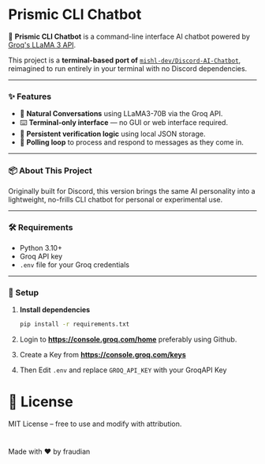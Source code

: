 # Prismic CLI Chatbot

🧠 **Prismic CLI Chatbot** is a command-line interface AI chatbot powered by [Groq's LLaMA 3 API](https://groq.com/).

This project is a **terminal-based port of** [`mishl-dev/Discord-AI-Chatbot`](https://github.com/mishl-dev/Discord-AI-Chatbot), reimagined to run entirely in your terminal with no Discord dependencies.

---

### ✨ Features

- 💬 **Natural Conversations** using LLaMA3-70B via the Groq API.
- ⌨️ **Terminal-only interface** — no GUI or web interface required.
- 🧠 **Persistent verification logic** using local JSON storage.
- 🔁 **Polling loop** to process and respond to messages as they come in.

---

### 📦 About This Project

Originally built for Discord, this version brings the same AI personality into a lightweight, no-frills CLI chatbot for personal or experimental use.

---

### 🛠 Requirements

- Python 3.10+
- Groq API key
- `.env` file for your Groq credentials

---

### 🔧 Setup

1. **Install dependencies**  
   ```bash
   pip install -r requirements.txt

2. Login to **https://console.groq.com/home** preferably using Github.

3. Create a Key from **https://console.groq.com/keys**

4. Then Edit `.env` and replace `GROQ_API_KEY` with your GroqAPI Key

# 📝 License
MIT License – free to use and modify with attribution.

#
Made with ❤️ by fraudian
